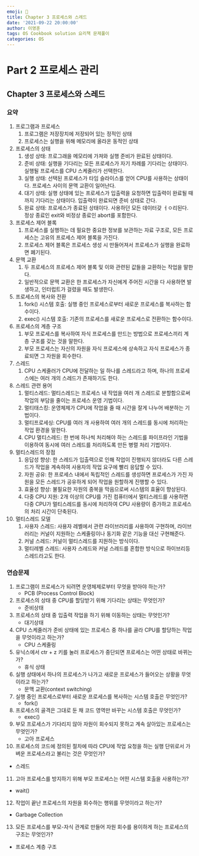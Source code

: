 ```yaml
---
emoji: 🔮
title: Chapter 3 프로세스와 스레드
date: '2021-09-22 20:00:00'
author: 이영훈
tags: OS Cookbook solution 요리책 문제풀이
categories: OS
---
```


# Part 2 프로세스 관리

## Chapter 3 프로세스와 스레드

### 요약

1. 프로그램과 프로세스
    1. 프로그램은 저장장치에 저장되어 있는 정적인 상태
    2. 프로세스는 실행을 위해 메모리에 올라온 동적인 상태
2. 프로세스의 상태
    1. 생성 상태: 프로그래을 메모리에 가져와 실행 준비가 완료된 상태이다.
    2. 준비 상태: 실행을 기다리는 모든 프로세스가 자기 차례를 기다리는 상태이다. 실행될 프로세스를 CPU 스케줄러가 선택한다.
    3. 실행 상태: 선택된 프로세스가 타임 슬라이스를 얻어 CPU를 사용하는 상태이다. 프로세스 사이의 문맥 교환이 일어난다.
    4. 대기 상태: 실행 상태에 있는 프로세스가 입출력을 요청하면 입출력이 완료될 때까지 기다리는 상태이다. 입출력이 완료되면 준비 상태로 간다.
    5. 완료 상태: 프로세스가 종료된 상태이다. 사용하던 모든 데이터갖 ㅓㅇ리된다. 정상 종료인 exit와 비정상 종료인 abort를 포함한다.
3. 프로세스 제어 블록
    1. 프로세스를 실행하는 데 필요한 중요한 정보를 보관하는 자료 구조로, 모든 프로세스는 고유의 프로세스 제어 블록을 가진다.
    2. 프로세스 제어 블록은 프로세스 생성 시 만들어져서 프로세스가 실행을 완료하면 폐기된다.
4. 문맥 교환
    1. 두 프로세스의 프로세스 제어 블록 및 이와 관련된 값들을 교환하는 작업을 말한다.
    2. 일반적으로 문맥 교환은 한 프로세스가 자신에게 주어진 시간을 다 사용하면 발생하고, 인터럽트가 걸렸을 때도 발생한다.
5. 프로세스의 복사와 전환
    1. fork() 시스템 호출: 실행 중인 프로세스로부터 새로운 프로세스를 복사하는 함수이다.
    2. exec() 시스템 호출: 기존의 프로세스를 새로운 프로세스로 전환하는 함수이다.
6. 프로세스의 계층 구조
    1. 부모 프로세스를 복사하여 자식 프로세스를 만드는 방법으로 프로세스끼리 계층 구조를 갖는 것을 말한다.
    2. 부모 프로세스는 자신의 자원을 자식 프로세스에 상속하고 자식 프로세스가 종료되면 그 자원을 회수한다.
7. 스레드
    1. CPU 스케줄러가 CPU에 전달하는 일 하나를 스레드라고 하며, 하나의 프로세스에는 여러 개의 스레드가 존재하기도 한다.
8. 스레드 관련 용어
    1. 멀티스레드: 멀티스레드는 프로세스 내 작업을 여러 개 스레드로 분할함으로써 작업의 부담을 줄이는 프로세스 운영 기법이다.
    2. 멀티태스킹: 운영체제가 CPU에 작업을 줄 때 시간을 잘게 나누어 배분하는 기법이다.
    3. 멀티프로세싱: CPU를 여러 개 사용하여 여러 개의 스레드를 동시에 처리하는 작업 환경을 말한다.
    4. CPU 멀티스레드: 한 번에 하나씩 처리해야 하는 스레드를 파이프라인 기법을 이용하여 동시에 여러 스레드를 처리하도록 만든 병렬 처리 기법이다.
9. 멀티스레드의 장점
    1. 응답성 향상: 한 스레드가 입출력으로 인해 작업이 진행되지 않더라도 다른 스레드가 작업을 계속하여 사용자의 작업 요구에 빨리 응답할 수 있다.
    2. 자원 공유: 한 프로세스 내에서 독립적인 스레드를 생성하면 프로세스가 가진 자원을 모든 스레드가 공유하게 되어 작업을 원할하게 진행할 수 있다.
    3. 효율성 향상: 불필요한 자원의 중복을 막음으로써 시스템의 효율이 향상된다.
    4. 다중 CPU 지원: 2개 이상의 CPU를 가진 컴퓨터에서 멀티스레드를 사용하면 다중 CPU가 멀티스레드를 동시에 처리하여 CPU 사용량이 증가하고 프로세스의 처리 시간이 단축된다.
10. 멀티스레드 모델
    1. 사용자 스레드: 사용자 레벨에서 관련 라이브러리를 사용하여 구현하며, 라이브러리는 커널이 지원하는 스케줄링이나 동기화 같은 기능을 대신 구현해준다.
    2. 커널 스레드: 커널이 멀티스레드를 지원하는 방식이다.
    3. 멀티레벨 스레드: 사용자 스레드와 커널 스레드를 혼합한 방식으로 하이브리등 스레드라고도 한다.

### 연습문제

1. 프로그램이 프로세스가 되려면 운영체제로부터 무엇을 받아야 하는가?
   - PCB (Process Control Block)
2. 프로세스의 상태 중 CPU를 할당받기 위해 기다리는 상태는 무엇인가?
   - 준비상태
3. 프로세스의 상태 중 입출력 작업을 하기 위해 이동하는 상태는 무엇인가?
   - 대기상태
4. CPU 스케줄러가 준비 상태에 있는 프로세스 중 하나를 골라 CPU를 할당하는 작업을 무엇이라고 하는가?
   - CPU 스케줄링
5. 유닉스에서 ctr + z 키를 눌러 프로세스가 중단되면 프로세스는 어떤 상태로 바뀌는가?
   - 휴식 상태
6. 실행 상태에서 하나의 프로세스가 나가고 새로운 프로세스가 들어오는 상황을 무엇이라고 하는가?
   - 문맥 교환(context switching)
7. 실행 중인 프로세스로부터 새로운 프로세스를 복사하는 시스템 호출은 무엇인가?
   - fork()
8. 프로세스의 골격은 그대로 둔 채 코드 영역만 바꾸는 시스템 호출은 무엇인가?
   - exec()
9. 부모 프로세스가 기다리지 않아 자원이 회수되지 못하고 계속 살아있는 프로세스는 무엇인가?
   - 고아 프로세스
10. 프로세스의 코드에 정의된 절차에 따라 CPU에 작업 요청을 하는 실행 단위로서 가벼운 프로세스라고 불리는 것은 무엇인가?
   - 스레드
11. 고아 프로세스를 방지하기 위해 부모 프로세스는 어떤 시스템 호출을 사용하는가?
   - wait()
12. 작업이 끝난 프로세스의 자원을 회수하는 행위를 무엇이라고 하는가?
   - Garbage Collection
13. 모든 프로세스를 부모-자식 관계로 만들어 자원 회수를 용이하게 하는 프로세스의 구조는 무엇인가?
   - 프로세스 계층 구조
